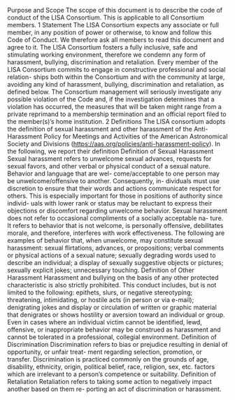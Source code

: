 Purpose and Scope
The scope of this document is to describe the code of conduct of the LISA Consortium. This is applicable to all Consortium members.
1 Statement
The LISA Consortium expects any associate or full member, in any position of power or otherwise, to know and follow this Code of Conduct. We therefore ask all members to read this document and agree to it.
The LISA Consortium fosters a fully inclusive, safe and stimulating working environment, therefore we condemn any form of harassment, bullying, discrimination and retaliation.
Every member of the LISA Consortium commits to engage in constructive professional and social relation- ships both within the Consortium and with the community at large, avoiding any kind of harassment, bullying, discrimination and retaliation, as defined below.
The Consortium management will seriously investigate any possible violation of the Code and, if the investigation determines that a violation has occurred, the measures that will be taken might range from a private reprimand to a membership termination and an official report filed to the member(s)’s home institution.
2 Definitions
The LISA consortium adopts the definition of sexual harassment and other harassment of the Anti- Harassment Policy for Meetings and Activities of the American Astronomical Society and Divisions (https://aas.org/policies/anti-harassment-policy). In the following, we report their definition
Definition of Sexual Harassment
Sexual harassment refers to unwelcome sexual advances, requests for sexual favors, and other verbal or physical conduct of a sexual nature. Behavior and language that are wel- come/acceptable to one person may be unwelcome/offensive to another. Consequently, in- dividuals must use discretion to ensure that their words and actions communicate respect for others. This is especially important for those in positions of authority since individ- uals with lower rank or status may be reluctant to express their objections or discomfort regarding unwelcome behavior.
Sexual harassment does not refer to occasional compliments of a socially acceptable na- ture. It refers to behavior that is not welcome, is personally offensive, debilitates morale, and therefore, interferes with work effectiveness. The following are examples of behavior that, when unwelcome, may constitute sexual harassment: sexual flirtations, advances, or propositions; verbal comments or physical actions of a sexual nature; sexually degrading words used to describe an individual; a display of sexually suggestive objects or pictures; sexually explicit jokes; unnecessary touching.
Definition of Other Harassment
Harassment and bullying on the basis of any other protected characteristic is also strictly prohibited. This conduct includes, but is not limited to the following: epithets, slurs, or negative stereotyping; threatening, intimidating, or hostile acts (in person or via e-mail); denigrating jokes and display or circulation of written or graphic material that denigrates or shows hostility or aversion toward an individual or group. Even in cases where an individual victim cannot be identified, lewd, offensive, or inappropriate behavior may be construed as harassment and cannot be tolerated in a professional, collegial environment.
Definition of Discrimination
Discrimination refers to bias or prejudice resulting in denial of opportunity, or unfair treat- ment regarding selection, promotion, or transfer. Discrimination is practiced commonly on the grounds of age, disability, ethnicity, origin, political belief, race, religion, sex, etc. factors which are irrelevant to a person’s competence or suitability.
Definition of Retaliation
Retaliation refers to taking some action to negatively impact another based on them re- porting an act of discrimination or harassment.